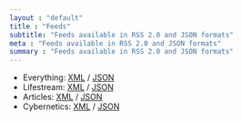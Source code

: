 ```yaml
---
layout : "default"
title : "Feeds"
subtitle: "Feeds available in RSS 2.0 and JSON formats"
meta : "Feeds available in RSS 2.0 and JSON formats"
summary : "Feeds available in RSS 2.0 and JSON formats"
---
```


- Everything: <span class="f7 grey"><a rel="alternate" type="application/rss+xml" title="Subscribe to everything" href="{{site.url}}/feeds/everything.xml">XML</a> / <a rel="alternate" type="application/json" title="Subscribe to everything" href="{{site.url}}/feeds/everything.json">JSON</a></span>
- Lifestream: <span class="f7 grey"><a rel="alternate" type="application/rss+xml" title="Give me all the little things only, nothing heavy" href="{{site.url}}/feeds/lifestream.xml">XML</a> / <a rel="alternate" type="application/json" title="Give me all the little things only, nothing heavy" href="{{site.url}}/feeds/lifestream.json">JSON</a></span>
- Articles: <span class="f7 grey"><a rel="alternate" type="application/rss+xml" title="I just want the articles" href="{{site.url}}/feeds/articles.xml">XML</a> / <a rel="alternate" type="application/json" title="I just want the articles" href="{{site.url}}/feeds/articles.json">JSON</a></span>
- Cybernetics: <span class="f7 grey"><a rel="alternate" type="application/rss+xml" title="I'm just interested in Cybernetics" href="{{site.url}}/feeds/cybernetics.xml">XML</a> / <a rel="alternate" type="application/json" title="I'm just interested in Cybernetics" href="{{site.url}}/feeds/cybernetics.json">JSON</a></span>
